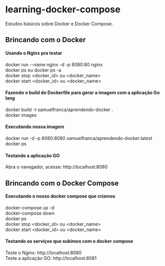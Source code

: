 # learning-docker-compose
Estudos básicos sobre Docker e Docker Compose.

## Brincando com o Docker

#### Usando o Nginx pra testar  
docker run --name nginx  -d -p 8080:80 nginx  
docker ps ou docker ps -a  
docker stop <docker_id> ou <docker_name>   
docker start <docker_id> ou <docker_name>  

#### Fazendo o build do Dockerfile para gerar a imagem com a aplicação Go lang 
docker build -t samuelfranca/aprendendo-docker .  
docker images  

#### Executando nossa imagem
docker run -d -p 8080:8080 samuelfranca/aprendendo-docker:latest  
docker ps  

#### Testando a aplicação GO
Abra o navegador, acesse: http://localhost:8080


## Brincando com o Docker Compose

#### Executando o nosso docker compose que criamos
docker-compose up -d  
docker-compose down  
docker ps  
docker stop <docker_id> ou <docker_name>   
docker start <docker_id> ou <docker_name>  

#### Testando os serviços que subimos com o docker compose
Teste o Nginx: http://localhost:8080  
Teste a aplicação GO: http://localhost:8081  
  

